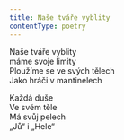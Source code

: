 ```yaml
---
title: Naše tváře vyblity
contentType: poetry
---
```


<section>

Naše tváře vyblity  
máme svoje limity  
Ploužíme se ve svých tělech  
Jako hráči v mantinelech

Každá duše  
Ve svém těle  
Má svůj pelech  
„Jů“ i „Hele“

</section>
